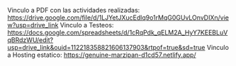 Vinculo a PDF con las actividades realizadas: https://drive.google.com/file/d/1LJYetJXucEdlq9o1rMqG0GUvLOnvDIXn/view?usp=drive_link
Vinculo a Testeos: https://docs.google.com/spreadsheets/d/1cRqPdk_qELM2A_HyY7KEEBLuVqBRdzWU/edit?usp=drive_link&ouid=112218358821606137903&rtpof=true&sd=true
Vinculo a Hosting estatico: https://genuine-marzipan-d1cd57.netlify.app/

